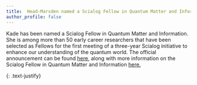 ```yaml
---
title:  Head-Marsden named a Scialog Fellow in Quantum Matter and Information!
author_profile: false
---
```

 
Kade has been named a Scialog Fellow in Quantum Matter and Information. She is among 
more than 50 early career researchers that have been selected as Fellows for the first 
meeting of a three-year Scialog initiative to enhance our understanding of the quantum 
world. The official announcement can be found <a href = "https://rescorp.org/2025/06/fellows-chosen-for-scialog-quantum-matter-and-information/">here</a>,
along with more information on the Scialog Fellow in Quantum Matter and Information 
<a href = "https://rescorp.org/scialog/quantum-matter-and-information/">here.</a> 

{: .text-justify}
